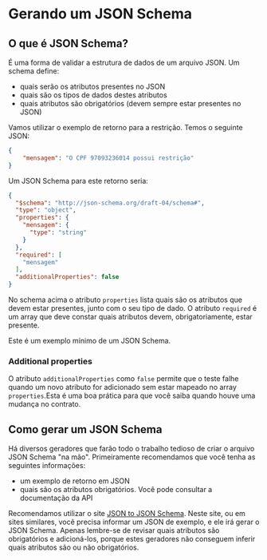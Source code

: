 # Gerando um JSON Schema

## O que é JSON Schema?

É uma forma de validar a estrutura de dados de um arquivo JSON. Um schema define:
* quais serão os atributos presentes no JSON
* quais são os tipos de dados destes atributos
* quais atributos são obrigatórios (devem sempre estar presentes no JSON)

Vamos utilizar o exemplo de retorno para a restrição. Temos o seguinte JSON:

```json
{
    "mensagem": "O CPF 97093236014 possui restrição"
}
```

Um JSON Schema para este retorno seria:

```json
{
  "$schema": "http://json-schema.org/draft-04/schema#",
  "type": "object",
  "properties": {
    "mensagem": {
      "type": "string"
    }
  },
  "required": [
    "mensagem"
  ],
  "additionalProperties": false
}
```

No schema acima o atributo `properties` lista quais são os atributos que devem estar presentes, junto com o seu tipo de dado. O atributo `required` é um array que deve constar quais atributos devem, obrigatoriamente, estar presente.

Este é um exemplo mínimo de um JSON Schema.

### Additional properties

O atributo `additionalProperties` como `false` permite que o teste falhe quando um novo atributo for adicionado sem estar mapeado no array `properties`.Esta é uma boa prática para que você saiba quando houve uma mudança no contrato.

## Como gerar um JSON Schema

Há diversos geradores que farão todo o trabalho tedioso de criar o arquivo JSON Schema "na mão". Primeiramente recomendamos que você tenha as seguintes informações:
* um exemplo de retorno em JSON
* quais são os atributos obrigatórios. Você pode consultar a documentação da API

Recomendamos utilizar o site [JSON to JSON Schema](https://www.liquid-technologies.com/online-json-to-schema-converter). Neste site, ou em sites similares, você precisa informar um JSON de exemplo, e ele irá gerar o JSON Schema. Apenas lembre-se de revisar quais atributos são obrigatórios e adicioná-los, porque estes geradores não conseguem inferir quais atributos são ou não obrigatórios.
